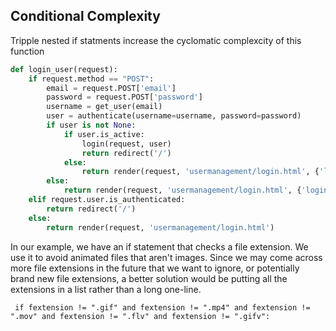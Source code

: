 ## Conditional Complexity

Tripple nested if statments increase the cyclomatic complexcity of this function
```python
def login_user(request):
    if request.method == "POST":
        email = request.POST['email']
        password = request.POST['password']
        username = get_user(email)
        user = authenticate(username=username, password=password)
        if user is not None:
            if user.is_active:
                login(request, user)
                return redirect('/')
            else:
                return render(request, 'usermanagement/login.html', {'loginerror': True})
        else:
            return render(request, 'usermanagement/login.html', {'loginerror': True})
    elif request.user.is_authenticated:
        return redirect('/')
    else:
        return render(request, 'usermanagement/login.html')
```

In our example, we have an if statement that checks a file extension. We use it to avoid animated files that aren't images. Since we may come across more file extensions in the future that we want to ignore, or potentially brand new file extensions, a better solution would be putting all the extensions in a list rather than a long one-line.

```{python}
 if fextension != ".gif" and fextension != ".mp4" and fextension != ".mov" and fextension != ".flv" and fextension != ".gifv":
```

